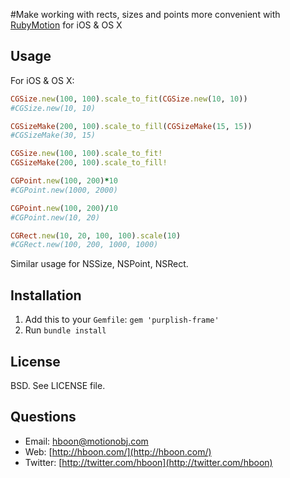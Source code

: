 #Make working with rects, sizes and points more convenient with [RubyMotion](http://rubymotion.com) for iOS & OS X

Usage
---
For iOS & OS X:

```ruby
CGSize.new(100, 100).scale_to_fit(CGSize.new(10, 10))
#CGSize.new(10, 10)

CGSizeMake(200, 100).scale_to_fill(CGSizeMake(15, 15))
#CGSizeMake(30, 15)

CGSize.new(100, 100).scale_to_fit!
CGSizeMake(200, 100).scale_to_fill!

CGPoint.new(100, 200)*10
#CGPoint.new(1000, 2000)

CGPoint.new(100, 200)/10
#CGPoint.new(10, 20)

CGRect.new(10, 20, 100, 100).scale(10)
#CGRect.new(100, 200, 1000, 1000)
```

Similar usage for NSSize, NSPoint, NSRect.

Installation
---
1. Add this to your `Gemfile`: `gem 'purplish-frame'`
2. Run `bundle install`

License
---
BSD. See LICENSE file.

Questions
---
* Email: [hboon@motionobj.com](mailto:hboon@motionobj.com)
* Web: [http://hboon.com/](http://hboon.com/)
* Twitter: [http://twitter.com/hboon](http://twitter.com/hboon)

